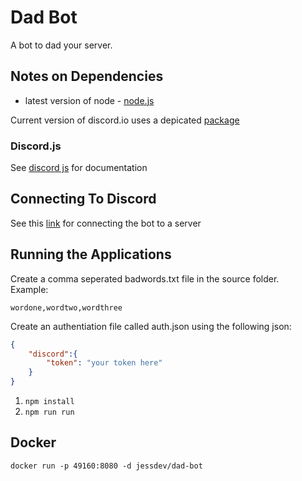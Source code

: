 # Dad Bot
A bot to dad your server.

## Notes on Dependencies
* latest version of node - [node.js](https://nodejs.org/en/)

Current version of discord.io uses a depicated [package](https://github.com/renesansz/discord-greeter-bot/issues/44)

### Discord.js
See [discord js](https://discord.js.org/?source=post_page---------------------------#/docs/main/stable/general/welcome) for documentation


## Connecting To Discord
See this [link](https://github.com/jagrosh/MusicBot/wiki/Adding-Your-Bot-To-Your-Server) for connecting the bot to a server

## Running the Applications
Create a comma seperated badwords.txt file in the source folder.  
Example:
```
wordone,wordtwo,wordthree
```
Create an authentiation file called auth.json using the following json:
```json
{
    "discord":{
        "token": "your token here"
    }
}
```
1. `npm install`
2. `npm run run`

## Docker
`docker run -p 49160:8080 -d jessdev/dad-bot`
